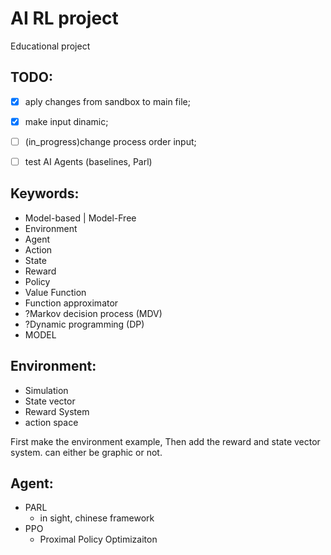 # AI RL project

Educational project

## TODO:

- [x] aply changes from sandbox to main file;
- [x] make input dinamic;
- [ ] (in_progress)change process order input;

- [ ] test AI Agents (baselines, Parl)

## Keywords:
- Model-based | Model-Free
- Environment
- Agent
- Action
- State
- Reward
- Policy
- Value Function
- Function approximator
- ?Markov decision process (MDV)
- ?Dynamic programming (DP)
- MODEL


## Environment:
- Simulation
- State vector
- Reward System
- action space

First make the environment example, Then add the reward and state vector system.
can either be graphic or not.


## Agent:

- PARL
	- in sight, chinese framework
- PPO
	- Proximal Policy Optimizaiton

